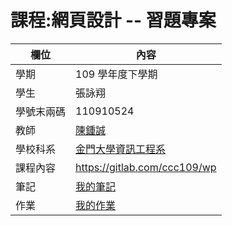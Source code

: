 # 課程:網頁設計 -- 習題專案

欄位 | 內容
-----|--------
學期 | 109 學年度下學期
學生 | 張詠翔 
學號末兩碼 | 110910524
教師 | [陳鍾誠](https://www.nqu.edu.tw/educsie/index.php?act=blog&code=list&ids=4)
學校科系 | [金門大學資訊工程系](https://www.nqu.edu.tw/educsie/index.php)
課程內容 | https://gitlab.com/ccc109/wp
筆記 | [我的筆記](https://github.com/choco427/wp109b/wiki)
作業 | [我的作業](myhomework.md)
